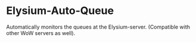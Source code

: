 # Elysium-Auto-Queue
Automatically monitors the queues at the Elysium-server. (Compatible with other WoW servers as well).
